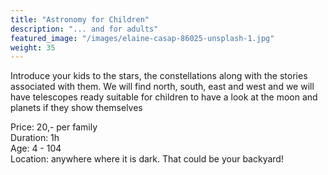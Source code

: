 ```yaml
---
title: "Astronomy for Children"
description: "... and for adults"
featured_image: "/images/elaine-casap-86025-unsplash-1.jpg"
weight: 35
---
```


Introduce your kids to the stars, the constellations along with the stories associated with them.
We will find north, south, east and west and we will have telescopes ready suitable for children to have a look at the moon and planets if they show themselves

Price: 20,- per family  
Duration: 1h  
Age: 4 - 104  
Location: anywhere where it is dark. That could be your backyard!  
